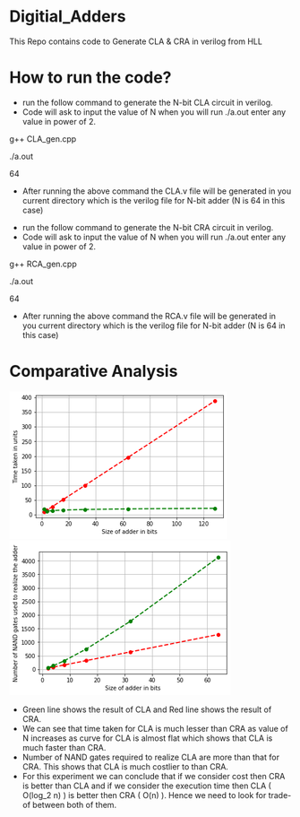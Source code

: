 # Digitial_Adders
This Repo contains code to Generate CLA &amp; CRA in verilog from HLL

# How to run the code?
* run the follow command to generate the N-bit CLA circuit in verilog. 
* Code will ask to input the value of N when you will run ./a.out enter any value in power of 2. 

g++ CLA_gen.cpp

./a.out

64

* After running the above command the CLA.v file will be generated in you current directory which is the verilog file for N-bit adder (N is 64 in this case)

- run the follow command to generate the N-bit CRA circuit in verilog. 
- Code will ask to input the value of N when you will run ./a.out enter any value in power of 2. 

g++ RCA_gen.cpp

./a.out

64

- After running the above command the RCA.v file will be generated in you current directory which is the verilog file for N-bit adder (N is 64 in this case)


# Comparative Analysis
![alt text](https://github.com/Jash-Khatri/Digitial_Adders/blob/main/index.png)
![alt text](https://github.com/Jash-Khatri/Digitial_Adders/blob/main/index1.png)

* Green line shows the result of CLA and Red line shows the result of CRA.
* We can see that time taken for CLA is much lesser than CRA as value of N increases as curve for CLA is almost flat which shows that CLA is much faster than CRA.
* Number of NAND gates required to realize CLA are more than that for CRA. This shows that CLA is much costlier to than CRA. 
* For this experiment we can conclude that if we consider cost then CRA is better than CLA and if we consider the execution time then CLA ( O(log_2 n) ) is better then CRA ( O(n) ). Hence we need to look for trade-of between both of them.
